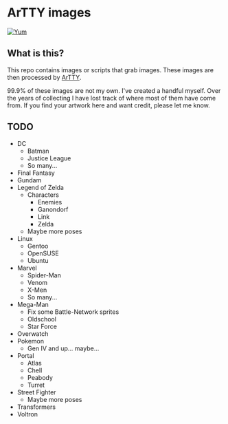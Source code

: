 # ArTTY images

[![Yum](https://img.shields.io/badge/-Buy%20me%20a%20cookie-blue?labelColor=grey&logo=cookiecutter&style=for-the-badge)](https://www.buymeacoffee.com/mjwhitta)

## What is this?

This repo contains images or scripts that grab images. These images
are then processed by [ArTTY](https://github.com/mjwhitta/artty).

99.9% of these images are not my own. I've created a handful myself.
Over the years of collecting I have lost track of where most of them
have come from. If you find your artwork here and want credit, please
let me know.

## TODO

- DC
    - Batman
    - Justice League
    - So many...
- Final Fantasy
- Gundam
- Legend of Zelda
    - Characters
        - Enemies
        - Ganondorf
        - Link
        - Zelda
    - Maybe more poses
- Linux
    - Gentoo
    - OpenSUSE
    - Ubuntu
- Marvel
    - Spider-Man
    - Venom
    - X-Men
    - So many...
- Mega-Man
    - Fix some Battle-Network sprites
    - Oldschool
    - Star Force
- Overwatch
- Pokemon
    - Gen IV and up... maybe...
- Portal
    - Atlas
    - Chell
    - Peabody
    - Turret
- Street Fighter
    - Maybe more poses
- Transformers
- Voltron
